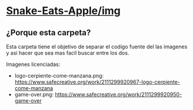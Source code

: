 # <a href="https://github.com/dabl03/Snake-Eats-Apple/tree/main/img">Snake-Eats-Apple/img</a>
## ¿Porque esta carpeta?
<p>
    Esta carpeta tiene el objetivo de separar el codigo fuente del las imagenes y asi hacer que sea mas facil buscar entre los dos.
</p>

Imagenes licenciadas:
- logo-cerpiente-come-manzana.png: https://www.safecreative.org/work/2111299920967-logo-cerpiente-come-manzana
- game-over.png: https://www.safecreative.org/work/2111299920950-game-over
